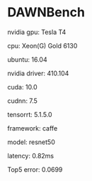 # DAWNBench

nvidia gpu: Tesla T4

cpu: Xeon(G) Gold 6130

ubuntu: 16.04

nvidia driver: 410.104

cuda: 10.0

cudnn: 7.5

tensorrt: 5.1.5.0

framework: caffe

model: resnet50

latency: 0.82ms

Top5 error: 0.0699
